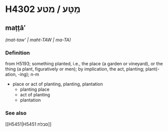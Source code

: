 # H4302 מַטָּע / מטע

## maṭṭâʻ

_(mat-taw' | maht-TAW | ma-TA)_

### Definition

from H5193; something planted, i.e., the place (a garden or vineyard), or the thing (a plant, figuratively or men); by implication, the act, planting; plant(-ation, -ing); n-m

- place or act of planting, planting, plantation
  - planting place
  - act of planting
  - plantation

### See also

[[H5451|H5451 סבלת]]
